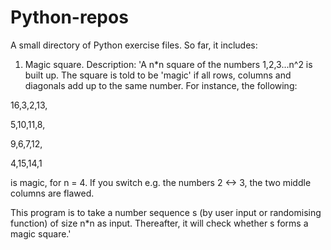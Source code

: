 # Python-repos

A small directory of Python exercise files. So far, it includes:
1. Magic square. Description:
  'A n*n square of the numbers 1,2,3...n^2 is built up. The square is told to be 'magic'
  if all rows, columns and diagonals add up to the same number. For instance,
  the following:
  
  16,3,2,13,
  
  5,10,11,8,
  
  9,6,7,12,
  
  4,15,14,1
  
  is magic, for n = 4. If you switch e.g. the numbers 2 <-> 3, the two middle columns are flawed.

  This program is to take a number sequence s (by user input or randomising function) of size n*n
  as input. Thereafter, it will check whether s forms a magic square.'
